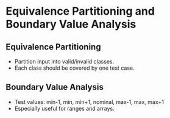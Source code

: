 # Equivalence Partitioning and Boundary Value Analysis

## Equivalence Partitioning
- Partition input into valid/invalid classes.
- Each class should be covered by one test case.

## Boundary Value Analysis
- Test values: min-1, min, min+1, nominal, max-1, max, max+1
- Especially useful for ranges and arrays.
